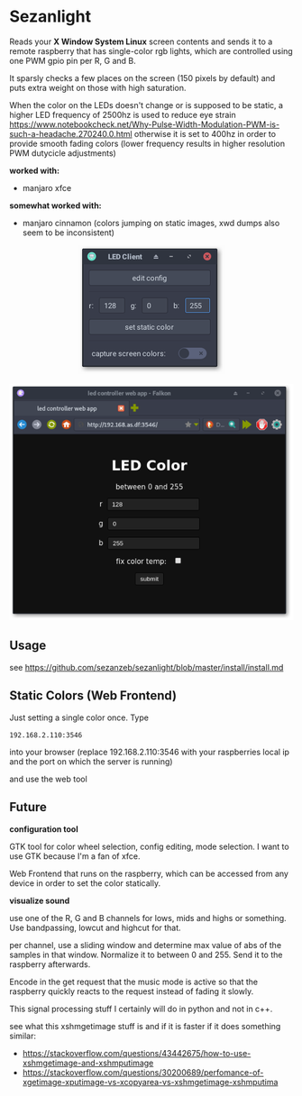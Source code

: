 # Sezanlight

Reads your **X Window System Linux** screen contents and sends it to a remote raspberry that has single-color
rgb lights, which are controlled using one PWM gpio pin per R, G and B.

It sparsly checks a few places on the screen (150 pixels by default) and puts extra weight on those with high saturation.

When the color on the LEDs doesn't change or is supposed to be static, a higher LED frequency of 2500hz is used to reduce
eye strain https://www.notebookcheck.net/Why-Pulse-Width-Modulation-PWM-is-such-a-headache.270240.0.html otherwise it is
set to 400hz in order to provide smooth fading colors (lower frequency results in higher resolution PWM dutycicle adjustments)

**worked with:**
- manjaro xfce

**somewhat worked with:**
- manjaro cinnamon (colors jumping on static images, xwd dumps also seem to be inconsistent)

<p align="center">
  <img src="https://github.com/sezanzeb/sezanlight/blob/master/screenshots/gtk.png">
</p>
<p align="center">
  <img src="https://github.com/sezanzeb/sezanlight/blob/master/screenshots/web.png">
</p>

## Usage

see https://github.com/sezanzeb/sezanlight/blob/master/install/install.md

## Static Colors (Web Frontend)

Just setting a single color once. Type

```
192.168.2.110:3546
```

into your browser (replace 192.168.2.110:3546 with your raspberries local ip and the port on which the server is running)

and use the web tool

## Future

**configuration tool**

GTK tool for color wheel selection, config editing, mode selection. I want to use GTK because I'm a fan of xfce.

Web Frontend that runs on the raspberry, which can be accessed from any device in order to set the color statically.

**visualize sound**

use one of the R, G and B channels for lows, mids and highs or something. Use bandpassing, lowcut and highcut for that.

per channel, use a sliding window and determine max value of abs of the samples in that window. Normalize it to
between 0 and 255. Send it to the raspberry afterwards.

Encode in the get request that the music mode is active so that the raspberry quickly reacts to the request instead of
fading it slowly.

This signal processing stuff I certainly will do in python and not in c++.

see what this xshmgetimage stuff is and if it is faster if it does something similar:
- https://stackoverflow.com/questions/43442675/how-to-use-xshmgetimage-and-xshmputimage 
- https://stackoverflow.com/questions/30200689/perfomance-of-xgetimage-xputimage-vs-xcopyarea-vs-xshmgetimage-xshmputima
